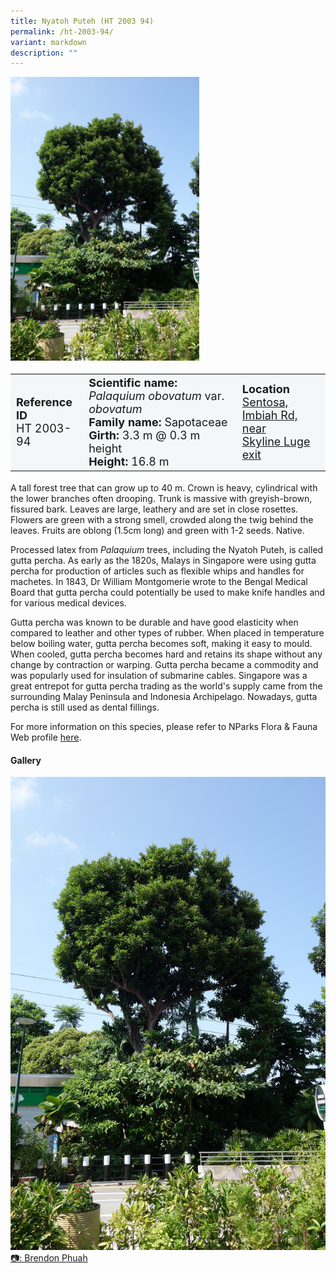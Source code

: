 ```yaml
---
title: Nyatoh Puteh (HT 2003 94)
permalink: /ht-2003-94/
variant: markdown
description: ""
---
```

<div class="isomer-image-wrapper">
<img style="width: 60%" src="/images/Heritage_trees_photos/palobo_ht2003-94_habit.jpg">
</div><table style="minWidth: 100px; font-size: 18px; background: #F4F6F7">
<tbody><tr>
<td rowspan="1" colspan="1">
<strong>Reference ID</strong>
<br>HT 2003-94
</td>
<td rowspan="1" colspan="1">
	<strong>Scientific name:</strong> <em>Palaquium obovatum</em> var. <em>obovatum</em>
<br><strong>Family name: </strong>Sapotaceae
<br><strong>Girth: </strong>3.3 m @ 0.3 m height
<br><strong>Height: </strong>16.8 m
</td>
<td rowspan="1" colspan="1">
<strong>Location</strong><a href="https://www.onemap.gov.sg/?lat=1.2550890000021355&amp;lng=103.81725600000145">
 <br>Sentosa, Imbiah Rd, near<br>Skyline Luge exit</a>
</td>
</tr>
</tbody>
</table>
<p>A tall forest tree that can grow up to 40 m. Crown is heavy, cylindrical with the lower branches often drooping. Trunk is massive with greyish-brown, fissured bark. Leaves are large, leathery and are set in close rosettes. Flowers are green with a strong smell, crowded along the twig behind the leaves. Fruits are oblong (1.5cm long) and green with 1-2 seeds. Native. </p>
  
<p>Processed latex from <em>Palaquium</em> trees, including the Nyatoh Puteh, is called gutta percha. As early as the 1820s, Malays in Singapore were using gutta percha for production of articles such as flexible whips and handles for machetes. In 1843, Dr William Montgomerie wrote to the Bengal Medical Board that gutta percha could potentially be used to make knife handles and for various medical devices.</p><p>Gutta percha was known to be durable and have good elasticity when compared to leather and other types of rubber. When placed in temperature below boiling water, gutta percha becomes soft, making it easy to mould. When cooled, gutta percha becomes hard and retains its shape without any change by contraction or warping. Gutta percha became a commodity and was popularly used for insulation of submarine cables. Singapore was a great entrepot for gutta percha trading as the world's supply came from the surrounding Malay Peninsula and Indonesia Archipelago. Nowadays, gutta percha is still used as dental fillings.</p>

<p>For more information on this species, please refer to NParks Flora &amp; Fauna Web profile <a href="https://www.nparks.gov.sg/florafaunaweb/flora/3/0/3048">here</a>.</p>

<h4><b>Gallery</b></h4>
<div class="isomer-card-grid">
<a href="/images/Heritage_trees_photos/palobo_ht2003-94_habit.jpg" class="isomer-card">
<div class="isomer-card-image">
<div class="isomer-image-wrapper"><img src="/images/Heritage_trees_photos/palobo_ht2003-94_habit.jpg"></div></div>
<div class="isomer-card-body"><div class="isomer-card-description">📷: Brendon Phuah</div></div></a><br></div>